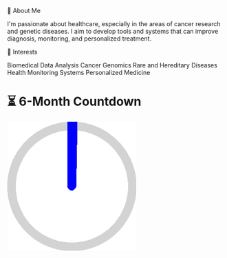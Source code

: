 👋 About Me

I'm passionate about healthcare, especially in the areas of cancer research and genetic diseases. I aim to develop tools and systems that can improve diagnosis, monitoring, and personalized treatment.

🧠 Interests

Biomedical Data Analysis
Cancer Genomics
Rare and Hereditary Diseases
Health Monitoring Systems
Personalized Medicine

# ⏳ 6-Month Countdown
![Countdown](https://raw.githubusercontent.com/suuujuuun/suuujuuun/main/countdown.png)
